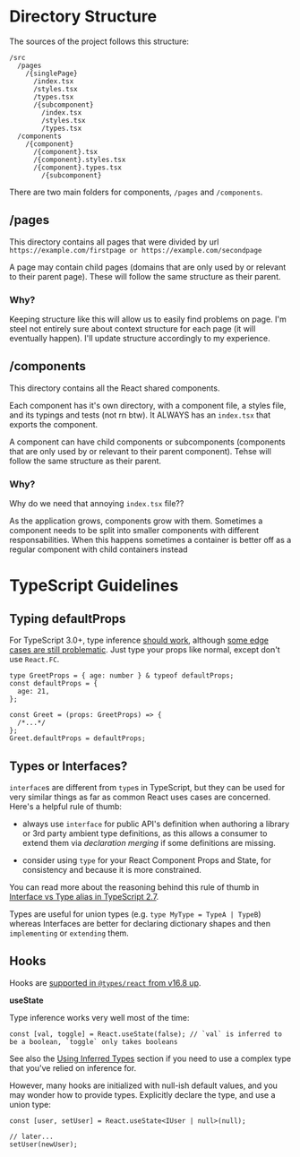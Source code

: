 # Directory Structure

The sources of the project follows this structure:

```
/src
  /pages
    /{singlePage}
      /index.tsx
      /styles.tsx
      /types.tsx
      /{subcomponent}
        /index.tsx
        /styles.tsx
        /types.tsx
  /components
    /{component}
      /{component}.tsx
      /{component}.styles.tsx
      /{component}.types.tsx
        /{subcomponent}
```

There are two main folders for components, `/pages` and `/components`.

## /pages

This directory contains all pages that were divided by url
`https://example.com/firstpage or https://example.com/secondpage`

A page may contain child pages (domains that are only used by or relevant to their parent page).
These will follow the same structure as their parent.

### Why?

Keeping structure like this will allow us to easily find problems on page.
I'm steel not entirely sure about context structure for each page (it will eventually happen). I'll update
structure accordingly to my experience.

## /components

This directory contains all the React shared components.

Each component has it's own directory, with a component file, a styles file, and its typings and tests (not rn btw). It ALWAYS has an `index.tsx` that exports the component.

A component can have child components or subcomponents (components that are only used by or relevant to their parent component).
Tehse will follow the same structure as their parent.

### Why?
Why do we need that annoying `index.tsx` file??

As the application grows, components grow with them. Sometimes a component needs to be split into smaller components
with different responsabilities. When this happens sometimes a container is better off as a regular component with
child containers instead

# TypeScript Guidelines
## Typing defaultProps

For TypeScript 3.0+, type inference [should work](https://www.typescriptlang.org/docs/handbook/release-notes/typescript-3-0.html), although [some edge cases are still problematic](https://github.com/typescript-cheatsheets/react-typescript-cheatsheet/issues/61). Just type your props like normal, except don't use `React.FC`.

```tsx
type GreetProps = { age: number } & typeof defaultProps;
const defaultProps = {
  age: 21,
};

const Greet = (props: GreetProps) => {
  /*...*/
};
Greet.defaultProps = defaultProps;
```

## Types or Interfaces?

`interface`s are different from `type`s in TypeScript, but they can be used for very similar things as far as common React uses cases are concerned. Here's a helpful rule of thumb:

- always use `interface` for public API's definition when authoring a library or 3rd party ambient type definitions, as this allows a consumer to extend them via _declaration merging_ if some definitions are missing.

- consider using `type` for your React Component Props and State, for consistency and because it is more constrained.

You can read more about the reasoning behind this rule of thumb in [Interface vs Type alias in TypeScript 2.7](https://medium.com/@martin_hotell/interface-vs-type-alias-in-typescript-2-7-2a8f1777af4c).

Types are useful for union types (e.g. `type MyType = TypeA | TypeB`) whereas Interfaces are better for declaring dictionary shapes and then `implementing` or `extending` them.

## Hooks

Hooks are [supported in `@types/react` from v16.8 up](https://github.com/DefinitelyTyped/DefinitelyTyped/blob/a05cc538a42243c632f054e42eab483ebf1560ab/types/react/index.d.ts#L800-L1031).

**useState**

Type inference works very well most of the time:

```tsx
const [val, toggle] = React.useState(false); // `val` is inferred to be a boolean, `toggle` only takes booleans
```

See also the [Using Inferred Types](#using-inferred-types) section if you need to use a complex type that you've relied on inference for.

However, many hooks are initialized with null-ish default values, and you may wonder how to provide types. Explicitly declare the type, and use a union type:

```tsx
const [user, setUser] = React.useState<IUser | null>(null);

// later...
setUser(newUser);
```
